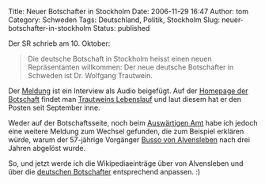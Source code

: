 Title: Neuer Botschafter in Stockholm
Date: 2006-11-29 16:47
Author: tom
Category: Schweden
Tags: Deutschland, Politik, Stockholm
Slug: neuer-botschafter-in-stockholm
Status: published

Der SR schrieb am 10. Oktober:

> Die deutsche Botschaft in Stockholm heisst einen neuen Repräsentanten
> willkommen: Der neue deutsche Botschafter in Schweden ist Dr. Wolfgang
> Trautwein.

Der
[Meldung](http://www.sr.se/cgi-bin/International/nyhetssidor/artikel.asp?ProgramID=2108&Nyheter=&format=1&artikel=965949)
ist ein Interview als Audio beigefügt. Auf der [Homepage der
Botschaft](http://www.stockholm.diplo.de) findet man [Trautweins
Lebenslauf](http://tinyurl.com/yzuvuq) und laut diesem hat er den Posten
seit September inne.

Weder auf der Botschaftsseite, noch beim [Auswärtigen
Amt](http://www.diplo.de) habe ich jedoch eine weitere Meldung zum
Wechsel gefunden, die zum Beispiel erklären würde, warum der 57-jährige
Vorgänger [Busso von
Alvensleben](http://de.wikipedia.org/wiki/Busso_von_Alvensleben) nach
drei Jahren abgelöst wurde.

So, und jetzt werde ich die Wikipediaeinträge über von Alvensleben und
über die [deutschen
Botschafter](http://de.wikipedia.org/wiki/Botschafter_der_Bundesrepublik_Deutschland)
entsprechend anpassen. :)

